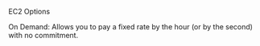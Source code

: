 EC2 Options

On Demand: Allows you to pay a fixed rate by the hour (or by the second) with no commitment.


<!--stackedit_data:
eyJoaXN0b3J5IjpbLTI4NjYxNTYwNl19
-->